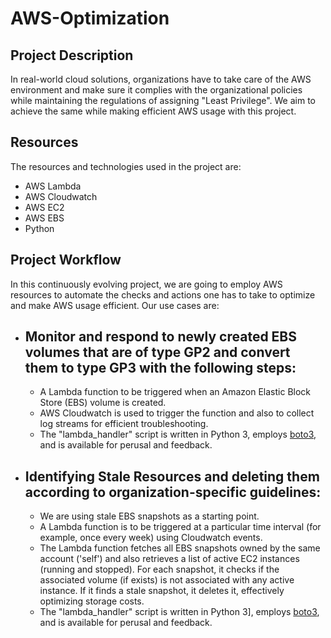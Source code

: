 # AWS-Optimization

## Project Description
In real-world cloud solutions, organizations have to take care of the AWS environment and make sure it complies with the organizational policies while maintaining the regulations of assigning "Least Privilege". We aim to achieve the same while making efficient AWS usage with this project.

## Resources
The resources and technologies used in the project are:
  - AWS Lambda
  - AWS Cloudwatch
  - AWS EC2
  - AWS EBS
  - Python

## Project Workflow
In this continuously evolving project, we are going to employ AWS resources to automate the checks and actions one has to take to optimize and make AWS usage efficient. Our use cases are:

* ## Monitor and respond to newly created EBS volumes that are of type GP2 and convert them to type GP3 with the following steps:
  - A Lambda function to be triggered when an Amazon Elastic Block Store (EBS) volume is created.
  - AWS Cloudwatch is used to trigger the function and also to collect log streams for efficient troubleshooting.
  - The "lambda_handler" script is written in Python 3, employs [boto3](https://boto3.amazonaws.com/v1/documentation/api/latest/index.html), and is available for perusal and feedback.
 
* ## Identifying Stale Resources and deleting them according to organization-specific guidelines:
  - We are using stale EBS snapshots as a starting point.
  - A Lambda function is to be triggered at a particular time interval (for example, once every week) using Cloudwatch events.
  - The Lambda function fetches all EBS snapshots owned by the same account ('self') and also retrieves a list of active EC2 instances (running and stopped). For each snapshot, it checks if the associated volume (if exists) is not associated with any active instance. If it finds a stale snapshot, it deletes it, effectively optimizing storage costs.
  - The "lambda_handler" script is written in Python 3], employs [boto3](https://boto3.amazonaws.com/v1/documentation/api/latest/index.html), and is available for perusal and feedback.
